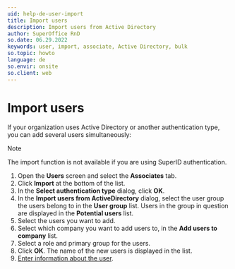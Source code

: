 ```yaml
---
uid: help-de-user-import
title: Import users
description: Import users from Active Directory
author: SuperOffice RnD
so.date: 06.29.2022
keywords: user, import, associate, Active Directory, bulk
so.topic: howto
language: de
so.envir: onsite
so.client: web
---
```


# Import users

If your organization uses Active Directory or another authentication type, you can add several users simultaneously:

> [!NOTE]
> The import function is not available if you are using SuperID authentication.

1. Open the **Users** screen and select the **Associates** tab.
1. Click **Import** at the bottom of the list.
1. In the **Select authentication type** dialog, click **OK**.
1. In the **Import users from ActiveDirectory** dialog, select the user group the users belong to in the **User group** list. Users in the group in question are displayed in the **Potential users** list.
1. Select the users you want to add.
1. Select which company you want to add users to, in the **Add users to company** list.
1. Select a role and primary group for the users.
1. Click **OK**. The name of the new users is displayed in the list.
1. [Enter information about the user][1].

<!-- Referenced links -->
[1]: add-associate.md

<!-- Referenced images -->

